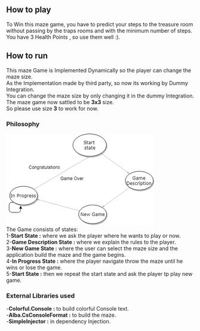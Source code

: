 ## How to play

To Win this maze game, you have to predict your steps to the treasure room without passing by the traps rooms and with the minimum number of steps. <br>
You have 3 Health Points , so use them well :).
## How to run

This maze Game is Implemented Dynamically so the player can change the maze size.<br>
As the Implementation made by third party, so now its working by Dummy Integration.<br>
You can change the maze size by only changing it in the dummy Integration.<br>
The maze game now sattled to be **3x3** size.<br>
So please use size **3** to work for now.<br>
### Philosophy 
![Maze](/Images/maze.PNG) <br>
The Game consists of states:<br>
1-**Start State :** where we ask the player where he wants to play or now.<br>
2-**Game Description State :** where we explain the rules to the player.<br>
3-**New Game State :** where the user can select the maze size and the application build the maze and the game begins.<br>
4-**In Progress State :** where the player navigate throw the maze until he wins or lose the game.<br>
5-**Start State :** then we repeat the start state and ask the player tp play new game.<br>

### External Libraries used

-**Colorful.Console :** to build colorful Console text. <br>
-**Alba.CsConsoleFormat :** to build the maze.<br>
-**SimpleInjector :** in dependency Injection.<br>

